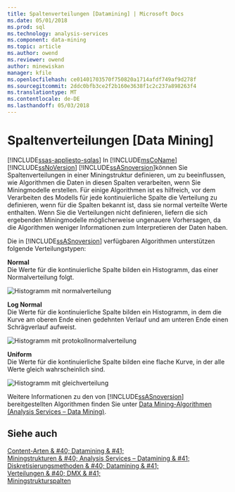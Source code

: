 ```yaml
---
title: Spaltenverteilungen [Datamining] | Microsoft Docs
ms.date: 05/01/2018
ms.prod: sql
ms.technology: analysis-services
ms.component: data-mining
ms.topic: article
ms.author: owend
ms.reviewer: owend
author: minewiskan
manager: kfile
ms.openlocfilehash: ce01401703570f750820a1714afdf749af9d278f
ms.sourcegitcommit: 2ddc0bfb3ce2f2b160e3638f1c2c237a898263f4
ms.translationtype: MT
ms.contentlocale: de-DE
ms.lasthandoff: 05/03/2018
---
```

# <a name="column-distributions-data-mining"></a>Spaltenverteilungen [Data Mining]
[!INCLUDE[ssas-appliesto-sqlas](../../includes/ssas-appliesto-sqlas.md)]
  In [!INCLUDE[msCoName](../../includes/msconame-md.md)] [!INCLUDE[ssNoVersion](../../includes/ssnoversion-md.md)] [!INCLUDE[ssASnoversion](../../includes/ssasnoversion-md.md)]können Sie Spaltenverteilungen in einer Miningstruktur definieren, um zu beeinflussen, wie Algorithmen die Daten in diesen Spalten verarbeiten, wenn Sie Miningmodelle erstellen. Für einige Algorithmen ist es hilfreich, vor dem Verarbeiten des Modells für jede kontinuierliche Spalte die Verteilung zu definieren, wenn für die Spalten bekannt ist, dass sie normal verteilte Werte enthalten. Wenn Sie die Verteilungen nicht definieren, liefern die sich ergebenden Miningmodelle möglicherweise ungenauere Vorhersagen, da die Algorithmen weniger Informationen zum Interpretieren der Daten haben.  
  
 Die in [!INCLUDE[ssASnoversion](../../includes/ssasnoversion-md.md)] verfügbaren Algorithmen unterstützen folgende Verteilungstypen:  
  
 **Normal**  
 Die Werte für die kontinuierliche Spalte bilden ein Histogramm, das einer Normalverteilung folgt.  
  
 ![Histogramm mit normalverteilung](../../analysis-services/data-mining/media/normal-distribution.gif "Histogramm mit normalverteilung")  
  
 **Log Normal**  
 Die Werte für die kontinuierliche Spalte bilden ein Histogramm, in dem die Kurve am oberen Ende einen gedehnten Verlauf und am unteren Ende  einen Schrägverlauf aufweist.  
  
 ![Histogramm mit protokollnormalverteilung](../../analysis-services/data-mining/media/log-normal-distribution.gif "Histogramm mit protokollnormalverteilung")  
  
 **Uniform**  
 Die Werte für die kontinuierliche Spalte bilden eine flache Kurve, in der alle Werte gleich wahrscheinlich sind.  
  
 ![Histogramm mit gleichverteilung](../../analysis-services/data-mining/media/uniform-distribution.gif "Histogramm mit gleichverteilung")  
  
 Weitere Informationen zu den von [!INCLUDE[ssASnoversion](../../includes/ssasnoversion-md.md)] bereitgestellten Algorithmen finden Sie unter [Data Mining-Algorithmen &#40;Analysis Services – Data Mining&#41;](../../analysis-services/data-mining/data-mining-algorithms-analysis-services-data-mining.md).  
  
## <a name="see-also"></a>Siehe auch  
 [Content-Arten & #40; Datamining & #41;](../../analysis-services/data-mining/content-types-data-mining.md)   
 [Miningstrukturen & #40; Analysis Services – Datamining & #41;](../../analysis-services/data-mining/mining-structures-analysis-services-data-mining.md)   
 [Diskretisierungsmethoden & #40; Datamining & #41;](../../analysis-services/data-mining/discretization-methods-data-mining.md)   
 [Verteilungen & #40; DMX & #41;](../../dmx/distributions-dmx.md)   
 [Miningstrukturspalten](../../analysis-services/data-mining/mining-structure-columns.md)  
  
  

